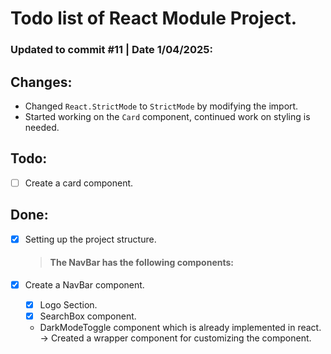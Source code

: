 # Todo list of React Module Project.

### Updated to commit #11 | Date 1/04/2025:

## Changes:

-   Changed `React.StrictMode` to `StrictMode` by modifying the import.
-   Started working on the `Card` component, continued work on styling is needed.

## Todo:

-   [ ] Create a card component.

## Done:

-   [x] Setting up the project structure.

    > #### The NavBar has the following components:

-   [x] Create a NavBar component.
    -   [x] Logo Section.
    -   [x] SearchBox component.
    -   DarkModeToggle component which is already implemented in react. -> Created a wrapper component for customizing the component.
